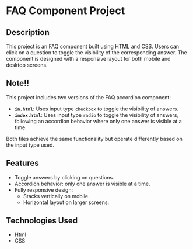 # FAQ Component Project

## Description

This project is an FAQ component built using HTML and CSS. Users can click on a question to toggle the visibility of the corresponding answer. The component is designed with a responsive layout for both mobile and desktop screens.

## Note!!

This project includes two versions of the FAQ accordion component:

- **`in.html`**: Uses input type `checkbox` to toggle the visibility of answers.
- **`index.html`**: Uses input type `radio` to toggle the visibility of answers, following an accordion behavior where only one answer is visible at a time.

Both files achieve the same functionality but operate differently based on the input type used.

## Features

- Toggle answers by clicking on questions.
- Accordion behavior: only one answer is visible at a time.
- Fully responsive design:
  - Stacks vertically on mobile.
  - Horizontal layout on larger screens.

## Technologies Used

- Html
- CSS

